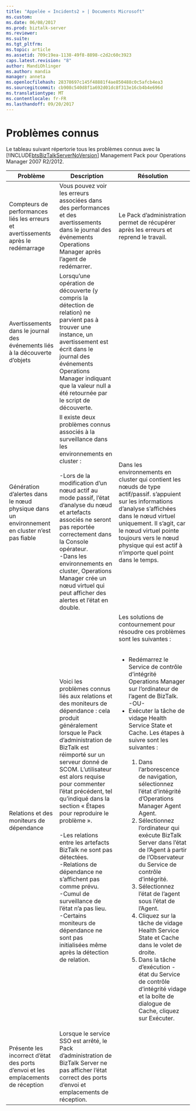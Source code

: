 ```yaml
---
title: "Appelée « Incidents2 » | Documents Microsoft"
ms.custom: 
ms.date: 06/08/2017
ms.prod: biztalk-server
ms.reviewer: 
ms.suite: 
ms.tgt_pltfrm: 
ms.topic: article
ms.assetid: 709c19ea-1138-49f8-8898-c2d2c60c3923
caps.latest.revision: "8"
author: MandiOhlinger
ms.author: mandia
manager: anneta
ms.openlocfilehash: 28378697c145f48881f4ae850488c0c5afcb4ea3
ms.sourcegitcommit: cb908c540d8f1a692d01dc8f313e16cb4b4e696d
ms.translationtype: MT
ms.contentlocale: fr-FR
ms.lasthandoff: 09/20/2017
---
```

# <a name="known-issues"></a>Problèmes connus
Le tableau suivant répertorie tous les problèmes connus avec la [!INCLUDE[btsBizTalkServerNoVersion](../includes/btsbiztalkservernoversion-md.md)] Management Pack pour Operations Manager 2007 R2/2012.  
  
|Problème| Description|Résolution|  
|-----------|-----------------|----------------|  
|Compteurs de performances liés les erreurs et avertissements après le redémarrage|Vous pouvez voir les erreurs associées dans des performances et des avertissements dans le journal des événements Operations Manager après l’agent de redémarrer.|Le Pack d’administration permet de récupérer après les erreurs et reprend le travail.|  
|Avertissements dans le journal des événements liés à la découverte d’objets|Lorsqu’une opération de découverte (y compris la détection de relation) ne parvient pas à trouver une instance, un avertissement est écrit dans le journal des événements Operations Manager indiquant que la valeur null a été retournée par le script de découverte.||  
|Génération d’alertes dans le nœud physique dans un environnement en cluster n’est pas fiable|Il existe deux problèmes connus associés à la surveillance dans les environnements en cluster :<br /><br /> -Lors de la modification d’un nœud actif au mode passif, l’état d’analyse du nœud et artefacts associés ne seront pas reportée correctement dans la Console opérateur.<br />-Dans les environnements en cluster, Operations Manager crée un nœud virtuel qui peut afficher des alertes et l’état en double.|Dans les environnements en cluster qui contient les nœuds de type actif/passif. s’appuient sur les informations d’analyse s’affichées dans le nœud virtuel uniquement. Il s’agit, car le nœud virtuel pointe toujours vers le nœud physique qui est actif à n’importe quel point dans le temps.|  
|Relations et des moniteurs de dépendance|Voici les problèmes connus liés aux relations et des moniteurs de dépendance : cela produit généralement lorsque le Pack d’administration de BizTalk est réimporté sur un serveur donné de SCOM. L’utilisateur est alors requise pour commenter l’état précédent, tel qu’indiqué dans la section « Étapes pour reproduire le problème ».<br /><br /> -Les relations entre les artefacts BizTalk ne sont pas détectées.<br />-Relations de dépendance ne s’affichent pas comme prévu.<br />-Cumul de surveillance de l’état n’a pas lieu.<br />-Certains moniteurs de dépendance ne sont pas initialisées même après la détection de relation.|Les solutions de contournement pour résoudre ces problèmes sont les suivantes :<br /><br /> <ul><li>Redémarrez le Service de contrôle d’intégrité Operations Manager sur l’ordinateur de l’agent de BizTalk. <br />     -OU-</li><li>Exécuter la tâche de vidage Health Service State et Cache. Les étapes à suivre sont les suivantes :<br /><br /> <ol><li>Dans l’arborescence de navigation, sélectionnez l’état d’intégrité d’Operations Manager Agent Agent.</li><li>Sélectionnez l’ordinateur qui exécute BizTalk Server dans l’état de l’Agent à partir de l’Observateur du Service de contrôle d’intégrité.</li><li>Sélectionnez l’état de l’agent sous l’état de l’Agent.</li><li>Cliquez sur la tâche de vidage Health Service State et Cache dans le volet de droite.</li><li>Dans la tâche d’exécution - état du Service de contrôle d’intégrité vidage et la boîte de dialogue de Cache, cliquez sur Exécuter.</li></ol></li></ul>|  
|Présente les incorrect d’état des ports d’envoi et les emplacements de réception|Lorsque le service SSO est arrêté, le Pack d’administration de BizTalk Server ne pas afficher l’état correct des ports d’envoi et emplacements de réception.||
